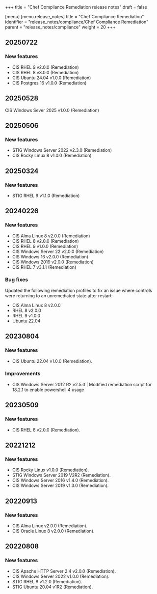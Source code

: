 +++
title = "Chef Compliance Remediation release notes"
draft = false

[menu]
  [menu.release_notes]
    title = "Chef Compliance Remediation"
    identifier = "release_notes/compliance/Chef Compliance Remediation"
    parent = "release_notes/compliance"
    weight = 20
+++

## 20250722

### New features

- CIS RHEL 9 v2.0.0 (Remediation)
- CIS RHEL 8 v3.0.0 (Remediation)
- CIS Ubuntu 24.04 v1.0.0 (Remediation)
- CIS Postgres 16 v1.0.0 (Remediation)

## 20250528

CIS Windows Sever 2025 v1.0.0 (Remediation)

## 20250506

### New features

- STIG Windows Server 2022 v2.3.0 (Remediation)
- CIS Rocky Linux 8 v1.0.0 (Remediation)

## 20250324

### New features

- STIG RHEL 9 v1.1.0 (Remediation)

## 20240226

### New features

- CIS Alma Linux 8 v2.0.0 (Remediation)
- CIS RHEL 8 v2.0.0 (Remediation)
- CIS RHEL 9 v1.0.0 (Remediation)
- CIS Windows Server 22 v2.0.0 (Remediation)
- CIS Windows 16 v2.0.0 (Remediation)
- CIS Windows 2019 v2.0.0 (Remediation)
- CIS RHEL 7 v3.1.1 (Remediation)

### Bug fixes

Updated the following remediation profiles to fix an issue where controls were returning to an unremediated state after restart:

- CIS Alma Linux 8 v2.0.0
- RHEL 8 v2.0.0
- RHEL 9 v1.0.0
- Ubuntu 22.04

## 20230804

### New features

- CIS Ubuntu 22.04 v1.0.0 (Remediation).

### Improvements

- CIS Windows Server 2012 R2 v2.5.0 | Modified remediation script for 18.2.1 to enable powershell 4 usage

## 20230509

### New features

- CIS RHEL 8 v2.0.0 (Remediation).

## 20221212

### New features

- CIS Rocky Linux v1.0.0 (Remediation).
- STIG Windows Server 2019 V2R2 (Remediation).
- CIS Windows Server 2016 v1.4.0 (Remediation).
- CIS Windows Server 2019 v1.3.0 (Remediation).

## 20220913

### New features

- CIS Alma Linux v2.0.0 (Remediation).
- CIS Oracle Linux 8 v2.0.0 (Remediation).

## 20220808

### New features

- CIS Apache HTTP Server 2.4 v2.0.0 (Remediation).
- CIS Windows Server 2022 v1.0.0 (Remediation).
- STIG RHEL 8 v1.2.0 (Remediation).
- STIG Ubuntu 20.04 v1R2 (Remediation).
